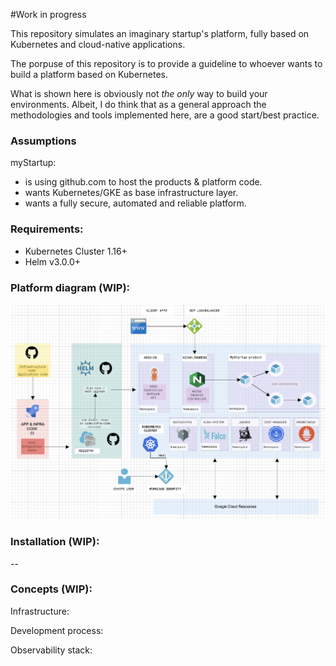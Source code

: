 #Work in progress

This repository simulates an imaginary startup's platform, fully based on Kubernetes and cloud-native applications.

The porpuse of this repository is to provide a guideline to whoever wants to build a platform based on Kubernetes.

What is shown here is obviously not *the only* way to build your environments. Albeit, I do think that as a general approach the methodologies and tools implemented here, are a good start/best practice.

### Assumptions

myStartup:

* is using github.com to host the products & platform code.
* wants Kubernetes/GKE as base infrastructure layer.
* wants a fully secure, automated and reliable platform.

### Requirements:

- Kubernetes Cluster 1.16+
- Helm v3.0.0+


### Platform diagram (WIP):

![myStartup Platform Logical Diagram](images/myStartupPlatform.png)


### Installation (WIP):

--

### Concepts (WIP):

Infrastructure:

Development process:

Observability stack:
